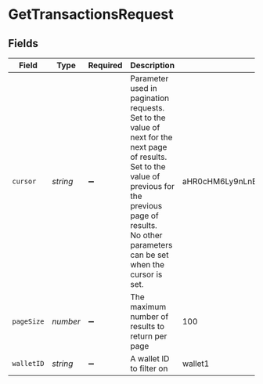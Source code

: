 # GetTransactionsRequest


## Fields

| Field                                                                                                                                                                                                                | Type                                                                                                                                                                                                                 | Required                                                                                                                                                                                                             | Description                                                                                                                                                                                                          | Example                                                                                                                                                                                                              |
| -------------------------------------------------------------------------------------------------------------------------------------------------------------------------------------------------------------------- | -------------------------------------------------------------------------------------------------------------------------------------------------------------------------------------------------------------------- | -------------------------------------------------------------------------------------------------------------------------------------------------------------------------------------------------------------------- | -------------------------------------------------------------------------------------------------------------------------------------------------------------------------------------------------------------------- | -------------------------------------------------------------------------------------------------------------------------------------------------------------------------------------------------------------------- |
| `cursor`                                                                                                                                                                                                             | *string*                                                                                                                                                                                                             | :heavy_minus_sign:                                                                                                                                                                                                   | Parameter used in pagination requests.<br/>Set to the value of next for the next page of results.<br/>Set to the value of previous for the previous page of results.<br/>No other parameters can be set when the cursor is set.<br/> | aHR0cHM6Ly9nLnBhZ2UvTmVrby1SYW1lbj9zaGFyZQ==                                                                                                                                                                         |
| `pageSize`                                                                                                                                                                                                           | *number*                                                                                                                                                                                                             | :heavy_minus_sign:                                                                                                                                                                                                   | The maximum number of results to return per page                                                                                                                                                                     | 100                                                                                                                                                                                                                  |
| `walletID`                                                                                                                                                                                                           | *string*                                                                                                                                                                                                             | :heavy_minus_sign:                                                                                                                                                                                                   | A wallet ID to filter on                                                                                                                                                                                             | wallet1                                                                                                                                                                                                              |
